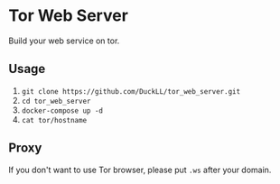 # Tor Web Server

Build your web service on tor.

## Usage

1. `git clone https://github.com/DuckLL/tor_web_server.git`
1. `cd tor_web_server`
1. `docker-compose up -d`
1. `cat tor/hostname`

## Proxy

If you don't want to use Tor browser, please put `.ws` after your domain.

